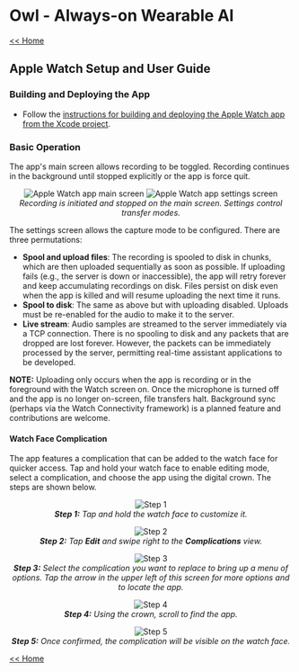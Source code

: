 # Owl - Always-on Wearable AI

[<< Home](../../README.md)

## Apple Watch Setup and User Guide

### Building and Deploying the App

- Follow the [instructions for building and deploying the Apple Watch app from the Xcode project](ios.md).

### Basic Operation

The app's main screen allows recording to be toggled. Recording continues in the background until stopped explicitly or the app is force quit.

<p align="center">
<img alt="Apple Watch app main screen" src="../docs/images/apple_watch/content_view.png"> <img alt="Apple Watch app settings screen" src="../docs/images/apple_watch/settings_view.png"><br>
<i>Recording is initiated and stopped on the main screen. Settings control transfer modes.</i>
</p>

The settings screen allows the capture mode to be configured. There are three permutations:

- **Spool and upload files**: The recording is spooled to disk in chunks, which are then uploaded sequentially as soon as possible. If uploading fails (e.g., the server is down or inaccessible), the app will retry forever and keep accumulating recordings on disk. Files persist on disk even when the app is killed and will resume uploading the next time it runs.
- **Spool to disk**: The same as above but with uploading disabled. Uploads must be re-enabled for the audio to make it to the server.
- **Live stream**: Audio samples are streamed to the server immediately via a TCP connection. There is no spooling to disk and any packets that are dropped are lost forever. However, the packets can be immediately processed by the server, permitting real-time assistant applications to be developed.

**NOTE:** Uploading only occurs when the app is recording or in the foreground with the Watch screen on. Once the microphone is turned off and the app is no longer on-screen, file transfers halt. Background sync (perhaps via the Watch Connectivity framework) is a planned feature and contributions are welcome.

#### Watch Face Complication

The app features a complication that can be added to the watch face for quicker access. Tap and hold your watch face to enable editing mode,
select a complication, and choose the app using the digital crown. The steps are shown below.

<p align="center">
<img alt="Step 1" src="../docs/images/apple_watch/complication_1.jpg"><br>
<i><b>Step 1:</b> Tap and hold the watch face to customize it.</i>
</p>

<p align="center">
<img alt="Step 2" src="../docs/images/apple_watch/complication_2.jpg"><br>
<i><b>Step 2:</b> Tap <b>Edit</b> and swipe right to the <b>Complications</b> view.</i>
</p>

<p align="center">
<img alt="Step 3" src="../docs/images/apple_watch/complication_3.jpg"><br>
<i><b>Step 3:</b> Select the complication you want to replace to bring up a menu of options. Tap the arrow in the upper left of this screen for more options and to locate the app.</i>
</p>


<p align="center">
<img alt="Step 4" src="../docs/images/apple_watch/complication_4.jpg"><br>
<i><b>Step 4:</b> Using the crown, scroll to find the app.</i>
</p>

<p align="center">
<img alt="Step 5" src="../docs/images/apple_watch/complication_5.jpg"><br>
<i><b>Step 5:</b> Once confirmed, the complication will be visible on the watch face.</i>
</p>

[<< Home](../README.md)
